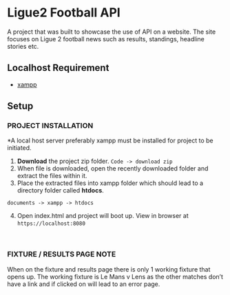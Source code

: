 # Ligue2 Football API
A project that was built to showcase the use of API on a website. The site focuses on Ligue 2 football news such as results, standings, headline stories etc. 
<br />

## Localhost Requirement
- [xampp](https://www.apachefriends.org/index.html)


## Setup
### PROJECT INSTALLATION
 *A local host server preferably xampp must be installed for project to be initiated.
 
 1. **Download** the project zip folder. `Code -> download zip`
 2. When file is downloaded, open the recently downloaded folder and extract the files within it.
 3. Place the extracted files into xampp folder which should lead to a directory folder called **htdocs**.
 
  `documents -> xampp -> htdocs`
  
 4. Open index.html and project will boot up. View in browser at `https://localhost:8080`
 
<br />

### FIXTURE / RESULTS PAGE NOTE
When on the fixture and results page there is only 1 working fixture that opens up. The working fixture is Le Mans v Lens as the other matches don’t have a link and if clicked on will lead to an error page.
